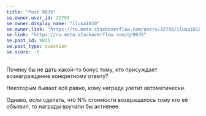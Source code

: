 ```yaml
---
title: "Post 9835"
se.owner.user_id: 32793
se.owner.display_name: "iluxa1810"
se.owner.link: "https://ru.meta.stackoverflow.com/users/32793/iluxa1810"
se.link: "https://ru.meta.stackoverflow.com/q/9835"
se.post_id: 9835
se.post_type: question
se.score: -5
---
```

<p>Почему бы не дать какой-то бонус тому, кто присуждает вознаграждение конкретному ответу?</p>

<p>Некоторым бывает всё равно, кому награда улетит автоматически.</p>

<p>Однако, если сделать, что N% стоимости возвращалось тому кто её объявил, то награды вручали бы активнее.</p>
